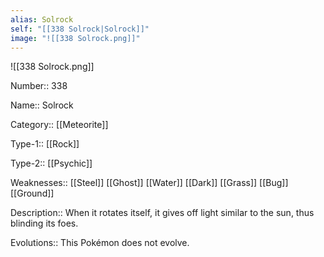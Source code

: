 ```yaml
---
alias: Solrock
self: "[[338 Solrock|Solrock]]"
image: "![[338 Solrock.png]]"
---
```


![[338 Solrock.png]]


Number:: 338

Name:: Solrock

Category:: [[Meteorite]]

Type-1:: [[Rock]]

Type-2:: [[Psychic]]

Weaknesses:: [[Steel]] [[Ghost]] [[Water]] [[Dark]] [[Grass]] [[Bug]] [[Ground]]

Description:: When it rotates itself, it gives off light similar to the sun, thus blinding its foes.

Evolutions:: This Pokémon does not evolve.
